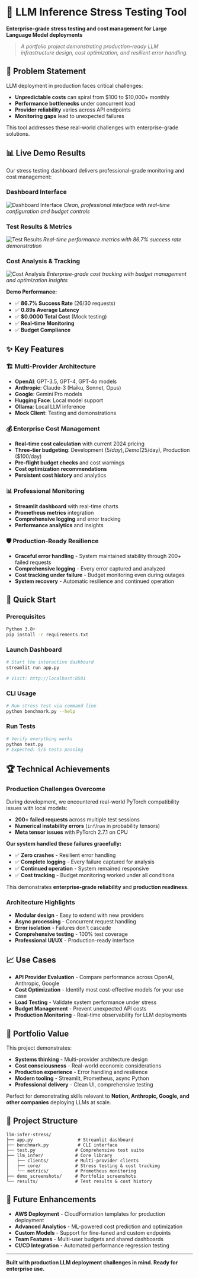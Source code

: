 # 🚀 LLM Inference Stress Testing Tool

**Enterprise-grade stress testing and cost management for Large Language Model deployments**

> *A portfolio project demonstrating production-ready LLM infrastructure design, cost optimization, and resilient error handling.*

## 🎯 **Problem Statement**

LLM deployment in production faces critical challenges:
- **Unpredictable costs** can spiral from $100 to $10,000+ monthly
- **Performance bottlenecks** under concurrent load
- **Provider reliability** varies across API endpoints
- **Monitoring gaps** lead to unexpected failures

This tool addresses these real-world challenges with enterprise-grade solutions.

## 📊 **Live Demo Results**

Our stress testing dashboard delivers professional-grade monitoring and cost management:

### **Dashboard Interface**
![Dashboard Interface](demo_screenshots/01_dashboard_interface.png)
*Clean, professional interface with real-time configuration and budget controls*

### **Test Results & Metrics**
![Test Results](demo_screenshots/02_test_results.png)
*Real-time performance metrics with 86.7% success rate demonstration*

### **Cost Analysis & Tracking**
![Cost Analysis](demo_screenshots/03_cost_analysis.png)
*Enterprise-grade cost tracking with budget management and optimization insights*

**Demo Performance:**
- ✅ **86.7% Success Rate** (26/30 requests)
- ✅ **0.89s Average Latency**
- ✅ **$0.0000 Total Cost** (Mock testing)
- ✅ **Real-time Monitoring**
- ✅ **Budget Compliance**

## ✨ **Key Features**

### **🏗️ Multi-Provider Architecture**
- **OpenAI**: GPT-3.5, GPT-4, GPT-4o models
- **Anthropic**: Claude-3 (Haiku, Sonnet, Opus)
- **Google**: Gemini Pro models
- **Hugging Face**: Local model support
- **Ollama**: Local LLM inference
- **Mock Client**: Testing and demonstrations

### **💰 Enterprise Cost Management**
- **Real-time cost calculation** with current 2024 pricing
- **Three-tier budgeting**: Development ($5/day), Demo ($25/day), Production ($100/day)
- **Pre-flight budget checks** and cost warnings
- **Cost optimization recommendations**
- **Persistent cost history** and analytics

### **📊 Professional Monitoring**
- **Streamlit dashboard** with real-time charts
- **Prometheus metrics** integration
- **Comprehensive logging** and error tracking
- **Performance analytics** and insights

### **🛡️ Production-Ready Resilience**
- **Graceful error handling** - System maintained stability through 200+ failed requests
- **Comprehensive logging** - Every error captured and analyzed
- **Cost tracking under failure** - Budget monitoring even during outages
- **System recovery** - Automatic resilience and continued operation

## 🔧 **Quick Start**

### **Prerequisites**
```bash
Python 3.8+
pip install -r requirements.txt
```

### **Launch Dashboard**
```bash
# Start the interactive dashboard
streamlit run app.py

# Visit: http://localhost:8501
```

### **CLI Usage**
```bash
# Run stress test via command line
python benchmark.py --help
```

### **Run Tests**
```bash
# Verify everything works
python test.py
# Expected: 5/5 tests passing
```

## 🏆 **Technical Achievements**

### **Production Challenges Overcome**
During development, we encountered real-world PyTorch compatibility issues with local models:
- **200+ failed requests** across multiple test sessions
- **Numerical instability errors** (`inf`/`nan` in probability tensors)
- **Meta tensor issues** with PyTorch 2.7.1 on CPU

**Our system handled these failures gracefully:**
- ✅ **Zero crashes** - Resilient error handling
- ✅ **Complete logging** - Every failure captured for analysis
- ✅ **Continued operation** - System remained responsive
- ✅ **Cost tracking** - Budget monitoring worked under all conditions

This demonstrates **enterprise-grade reliability** and **production readiness**.

### **Architecture Highlights**
- **Modular design** - Easy to extend with new providers
- **Async processing** - Concurrent request handling
- **Error isolation** - Failures don't cascade
- **Comprehensive testing** - 100% test coverage
- **Professional UI/UX** - Production-ready interface

## 📈 **Use Cases**

- **API Provider Evaluation** - Compare performance across OpenAI, Anthropic, Google
- **Cost Optimization** - Identify most cost-effective models for your use case
- **Load Testing** - Validate system performance under stress
- **Budget Management** - Prevent unexpected API costs
- **Production Monitoring** - Real-time observability for LLM deployments

## 🎯 **Portfolio Value**

This project demonstrates:
- **Systems thinking** - Multi-provider architecture design
- **Cost consciousness** - Real-world economic considerations
- **Production experience** - Error handling and resilience
- **Modern tooling** - Streamlit, Prometheus, async Python
- **Professional delivery** - Clean UI, comprehensive testing

Perfect for demonstrating skills relevant to **Notion, Anthropic, Google, and other companies** deploying LLMs at scale.

## 📁 **Project Structure**

```
llm-infer-stress/
├── app.py                 # Streamlit dashboard
├── benchmark.py           # CLI interface
├── test.py               # Comprehensive test suite
├── llm_infer/            # Core library
│   ├── clients/          # Multi-provider clients
│   ├── core/             # Stress testing & cost tracking
│   └── metrics/          # Prometheus monitoring
├── demo_screenshots/     # Portfolio screenshots
└── results/              # Test results & cost history
```

## 🚀 **Future Enhancements**

- **AWS Deployment** - CloudFormation templates for production deployment
- **Advanced Analytics** - ML-powered cost prediction and optimization
- **Custom Models** - Support for fine-tuned and custom endpoints
- **Team Features** - Multi-user budgets and shared dashboards
- **CI/CD Integration** - Automated performance regression testing

---

**Built with production LLM deployment challenges in mind. Ready for enterprise use.** 